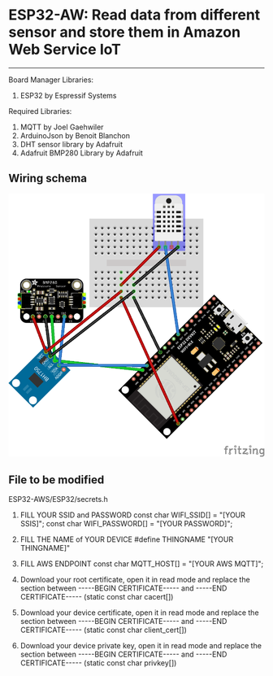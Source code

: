 # ESP32-AW: Read data from different sensor and store them in Amazon Web Service IoT
***
Board Manager Libraries:
1. ESP32 by Espressif Systems

Required Libraries:
1. MQTT by Joel Gaehwiler
2. ArduinoJson by Benoit Blanchon
3. DHT sensor library by Adafruit
4. Adafruit BMP280 Library by Adafruit

## Wiring schema
![image description](Wiring/Weather_station_wiring.png)

## File to be modified

ESP32-AWS/ESP32/secrets.h

1. FILL YOUR SSID and PASSWORD
const char WIFI_SSID[] = "[YOUR SSIS]";
const char WIFI_PASSWORD[] = "[YOUR PASSWORD]";

2. FILL THE NAME of YOUR DEVICE
#define THINGNAME "[YOUR THINGNAME]" 

3. FILL AWS ENDPOINT
const char MQTT_HOST[] = "[YOUR AWS MQTT]";

4. Download your root certificate, open it in read mode and replace the section between -----BEGIN CERTIFICATE----- and -----END CERTIFICATE----- (static const char cacert[])

5. Download your device certificate, open it in read mode and replace the section between -----BEGIN CERTIFICATE----- and -----END CERTIFICATE----- (static const char client_cert[])

6. Download your device private key, open it in read mode and replace the section between -----BEGIN CERTIFICATE----- and -----END CERTIFICATE----- (static const char privkey[])
